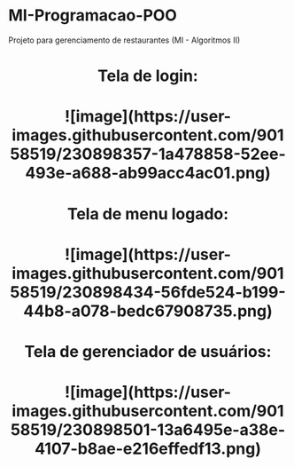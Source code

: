 # MI-Programacao-POO
Projeto para gerenciamento de restaurantes (MI - Algoritmos II)

<h1 align="center"> Tela de login: </h1>
<h1 align="center">![image](https://user-images.githubusercontent.com/90158519/230898357-1a478858-52ee-493e-a688-ab99acc4ac01.png) </h1>


<h1 align="center"> Tela de menu logado: </h1>
<h1 align="center">![image](https://user-images.githubusercontent.com/90158519/230898434-56fde524-b199-44b8-a078-bedc67908735.png)</h1>

<h1 align="center"> Tela de gerenciador de usuários: </h1>
<h1 align="center">![image](https://user-images.githubusercontent.com/90158519/230898501-13a6495e-a38e-4107-b8ae-e216effedf13.png)</h1>
